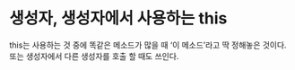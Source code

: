 # 생성자, 생성자에서 사용하는 this

this는 사용하는 것 중에 똑같은 메소드가 많을 때 ‘이 메소드’라고 딱 정해놓은 것이다.
또는 생성자에서 다른 생성자를 호출 할 때도 쓰인다.